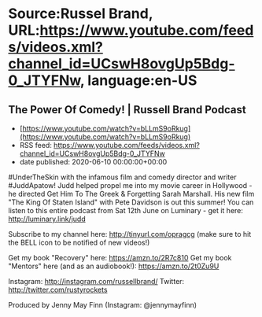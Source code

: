# Source:Russel Brand, URL:https://www.youtube.com/feeds/videos.xml?channel_id=UCswH8ovgUp5Bdg-0_JTYFNw, language:en-US

## The Power Of Comedy! | Russell Brand Podcast
 - [https://www.youtube.com/watch?v=bLLmS9oRkug](https://www.youtube.com/watch?v=bLLmS9oRkug)
 - RSS feed: https://www.youtube.com/feeds/videos.xml?channel_id=UCswH8ovgUp5Bdg-0_JTYFNw
 - date published: 2020-06-10 00:00:00+00:00

#UnderTheSkin with the infamous film and comedy director and writer #JuddApatow!
Judd helped propel me into my movie career in Hollywood - he directed Get Him To The Greek & Forgetting Sarah Marshall. His new film "The King Of Staten Island" with Pete Davidson is out this summer! You can listen to this entire podcast from Sat 12th June on Luminary - get it here:  http://luminary.link/judd

Subscribe to my channel here: http://tinyurl.com/opragcg
(make sure to hit the BELL icon to be notified of new videos!)

Get my book "Recovery" here: https://amzn.to/2R7c810
Get my book "Mentors" here (and as an audiobook!): https://amzn.to/2t0Zu9U

Instagram: http://instagram.com/russellbrand/
Twitter: http://twitter.com/rustyrockets

Produced by Jenny May Finn (Instagram: @jennymayfinn)

